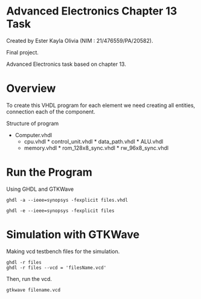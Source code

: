 # Advanced Electronics Chapter 13 Task
Created by Ester Kayla Olivia (NIM : 21/476559/PA/20582). 

Final project.

Advanced Electronics task based on chapter 13.

# Overview
To create this VHDL program for each element we need creating all entities, connection each of the component.

Structure of program
 * Computer.vhdl
    * cpu.vhdl * control_unit.vhdl * data_path.vhdl * ALU.vhdl
    * memory.vhdl * rom_128x8_sync.vhdl * rw_96x8_sync.vhdl

# Run the Program
  Using GHDL and GTKWave
  
  ```
  ghdl -a --ieee=synopsys -fexplicit files.vhdl
  ```
  ```
  ghdl -e --ieee=synopsys -fexplicit files
  ```
  
 # Simulation with GTKWave
 Making vcd testbench files for the simulation.
 
 ```
 ghdl -r files
 ghdl -r files --vcd = 'filesName.vcd'
 ```
 Then, run the vcd.
 
 ```
 gtkwave filename.vcd
  ```
  
  
 
  
 
   
  
  

